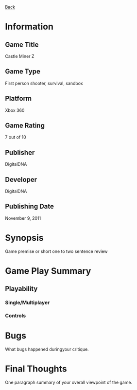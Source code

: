 [Back](portfolio.md)

# Information
## Game Title
Castle Miner Z
## Game Type
First person shooter, survival, sandbox
## Platform
Xbox 360
## Game Rating
7 out of 10
## Publisher
DigitalDNA
## Developer
DigitalDNA
## Publishing Date
November 9, 2011
# Synopsis
Game premise or short one to two sentence review

# Game Play Summary
## Playability
### Single/Multiplayer
### Controls

# Bugs
What bugs happened duringyour critique.
# Final Thoughts
One paragraph summary of your overall viewpoint of the game.
